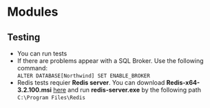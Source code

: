 # Modules

## Testing

- You can run tests
- If there are problems appear with a SQL Broker. Use the following command:\
`ALTER DATABASE[Northwind] SET ENABLE_BROKER`
- Redis tests requier **Redis server**. You can download **Redis-x64-3.2.100.msi** [here](https://github.com/microsoftarchive/redis/releases]) and run **redis-server.exe** by the following path `C:\Program Files\Redis`
